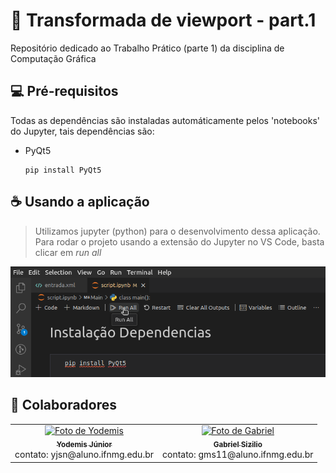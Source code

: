 # 🚀 Transformada de viewport - part.1
Repositório dedicado ao Trabalho Prático (parte 1) da disciplina de Computação Gráfica

## 💻 Pré-requisitos
Todas as dependências são instaladas automáticamente pelos 'notebooks' do Jupyter, tais dependências são:

- PyQt5
  ```
  pip install PyQt5
  ```

## ☕ Usando a aplicação
> Utilizamos jupyter (python) para o desenvolvimento dessa aplicação. Para rodar o projeto usando a extensão do Jupyter no VS Code, basta clicar em *run all*

<img src="./assets//instruction.png" width="600" title="Instruction">


## 🤝 Colaboradores

<table>
  <tr>
    <td align="center">
      <a href="https://github.com/yodemisj" title="Yodemis Junior">
        <img src="https://github.com/yodemisj.png" width="100px;" alt="Foto de Yodemis"/><br>
        <sub>
          <b>Yodemis Júnior</b>
        </sub>
      </a>
      <br>
      contato: yjsn@aluno.ifnmg.edu.br
    </td>
    <td align="center">
      <a href="https://github.com/gabrielsizilio" title="Gabriel Sizilio">
        <img src="https://github.com/gabrielsizilio.png" width="100px;" alt="Foto de Gabriel"/><br>
        <sub>
          <b>Gabriel Sizilio</b>
        </sub>
      </a>
      <br>
      contato: gms11@aluno.ifnmg.edu.br
    </td>
  </tr>
</table>
